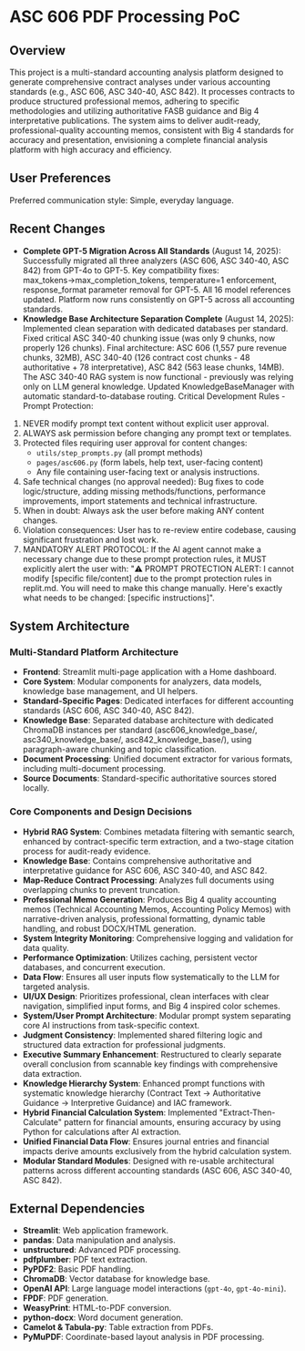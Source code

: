 # ASC 606 PDF Processing PoC

## Overview
This project is a multi-standard accounting analysis platform designed to generate comprehensive contract analyses under various accounting standards (e.g., ASC 606, ASC 340-40, ASC 842). It processes contracts to produce structured professional memos, adhering to specific methodologies and utilizing authoritative FASB guidance and Big 4 interpretative publications. The system aims to deliver audit-ready, professional-quality accounting memos, consistent with Big 4 standards for accuracy and presentation, envisioning a complete financial analysis platform with high accuracy and efficiency.

## User Preferences
Preferred communication style: Simple, everyday language.

## Recent Changes
- **Complete GPT-5 Migration Across All Standards** (August 14, 2025): Successfully migrated all three analyzers (ASC 606, ASC 340-40, ASC 842) from GPT-4o to GPT-5. Key compatibility fixes: max_tokens→max_completion_tokens, temperature=1 enforcement, response_format parameter removal for GPT-5. All 16 model references updated. Platform now runs consistently on GPT-5 across all accounting standards.
- **Knowledge Base Architecture Separation Complete** (August 14, 2025): Implemented clean separation with dedicated databases per standard. Fixed critical ASC 340-40 chunking issue (was only 9 chunks, now properly 126 chunks). Final architecture: ASC 606 (1,557 pure revenue chunks, 32MB), ASC 340-40 (126 contract cost chunks - 48 authoritative + 78 interpretative), ASC 842 (563 lease chunks, 14MB). The ASC 340-40 RAG system is now functional - previously was relying only on LLM general knowledge. Updated KnowledgeBaseManager with automatic standard-to-database routing.
Critical Development Rules - Prompt Protection:
1. NEVER modify prompt text content without explicit user approval.
2. ALWAYS ask permission before changing any prompt text or templates.
3. Protected files requiring user approval for content changes:
   - `utils/step_prompts.py` (all prompt methods)
   - `pages/asc606.py` (form labels, help text, user-facing content)
   - Any file containing user-facing text or analysis instructions.
4. Safe technical changes (no approval needed): Bug fixes to code logic/structure, adding missing methods/functions, performance improvements, import statements and technical infrastructure.
5. When in doubt: Always ask the user before making ANY content changes.
6. Violation consequences: User has to re-review entire codebase, causing significant frustration and lost work.
7. MANDATORY ALERT PROTOCOL: If the AI agent cannot make a necessary change due to these prompt protection rules, it MUST explicitly alert the user with: "⚠️ PROMPT PROTECTION ALERT: I cannot modify [specific file/content] due to the prompt protection rules in replit.md. You will need to make this change manually. Here's exactly what needs to be changed: [specific instructions]".

## System Architecture

### Multi-Standard Platform Architecture
- **Frontend**: Streamlit multi-page application with a Home dashboard.
- **Core System**: Modular components for analyzers, data models, knowledge base management, and UI helpers.
- **Standard-Specific Pages**: Dedicated interfaces for different accounting standards (ASC 606, ASC 340-40, ASC 842).
- **Knowledge Base**: Separated database architecture with dedicated ChromaDB instances per standard (asc606_knowledge_base/, asc340_knowledge_base/, asc842_knowledge_base/), using paragraph-aware chunking and topic classification.
- **Document Processing**: Unified document extractor for various formats, including multi-document processing.
- **Source Documents**: Standard-specific authoritative sources stored locally.

### Core Components and Design Decisions
- **Hybrid RAG System**: Combines metadata filtering with semantic search, enhanced by contract-specific term extraction, and a two-stage citation process for audit-ready evidence.
- **Knowledge Base**: Contains comprehensive authoritative and interpretative guidance for ASC 606, ASC 340-40, and ASC 842.
- **Map-Reduce Contract Processing**: Analyzes full documents using overlapping chunks to prevent truncation.
- **Professional Memo Generation**: Produces Big 4 quality accounting memos (Technical Accounting Memos, Accounting Policy Memos) with narrative-driven analysis, professional formatting, dynamic table handling, and robust DOCX/HTML generation.
- **System Integrity Monitoring**: Comprehensive logging and validation for data quality.
- **Performance Optimization**: Utilizes caching, persistent vector databases, and concurrent execution.
- **Data Flow**: Ensures all user inputs flow systematically to the LLM for targeted analysis.
- **UI/UX Design**: Prioritizes professional, clean interfaces with clear navigation, simplified input forms, and Big 4 inspired color schemes.
- **System/User Prompt Architecture**: Modular prompt system separating core AI instructions from task-specific context.
- **Judgment Consistency**: Implemented shared filtering logic and structured data extraction for professional judgments.
- **Executive Summary Enhancement**: Restructured to clearly separate overall conclusion from scannable key findings with comprehensive data extraction.
- **Knowledge Hierarchy System**: Enhanced prompt functions with systematic knowledge hierarchy (Contract Text → Authoritative Guidance → Interpretive Guidance) and IAC framework.
- **Hybrid Financial Calculation System**: Implemented "Extract-Then-Calculate" pattern for financial amounts, ensuring accuracy by using Python for calculations after AI extraction.
- **Unified Financial Data Flow**: Ensures journal entries and financial impacts derive amounts exclusively from the hybrid calculation system.
- **Modular Standard Modules**: Designed with re-usable architectural patterns across different accounting standards (ASC 606, ASC 340-40, ASC 842).

## External Dependencies

- **Streamlit**: Web application framework.
- **pandas**: Data manipulation and analysis.
- **unstructured**: Advanced PDF processing.
- **pdfplumber**: PDF text extraction.
- **PyPDF2**: Basic PDF handling.
- **ChromaDB**: Vector database for knowledge base.
- **OpenAI API**: Large language model interactions (`gpt-4o`, `gpt-4o-mini`).
- **FPDF**: PDF generation.
- **WeasyPrint**: HTML-to-PDF conversion.
- **python-docx**: Word document generation.
- **Camelot & Tabula-py**: Table extraction from PDFs.
- **PyMuPDF**: Coordinate-based layout analysis in PDF processing.